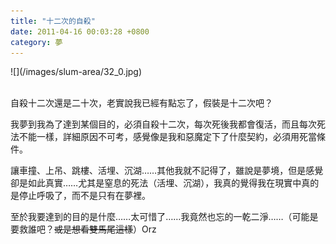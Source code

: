 ```yaml
---
title: "十二次的自殺"
date: 2011-04-16 00:03:28 +0800
category: 夢
---
```

<p>![](/images/slum-area/32_0.jpg)<br /><br /></p><p>自殺十二次還是二十次，老實說我已經有點忘了，假裝是十二次吧？</p><p>我夢到我為了達到某個目的，必須自殺十二次，每次死後我都會復活，而且每次死法不能一樣，詳細原因不可考，感覺像是我和惡魔定下了什麼契約，必須用死當條件。</p><p>讓車撞、上吊、跳樓、活埋、沉湖&hellip;&hellip;其他我就不記得了，雖說是夢境，但是感覺卻是如此真實&hellip;&hellip;尤其是窒息的死法（活埋、沉湖），我真的覺得我在現實中真的是停止呼吸了，而不是只有在夢裡。</p><p>至於我要達到的目的是什麼&hellip;&hellip;太可惜了&hellip;&hellip;我竟然也忘的一乾二淨&hellip;&hellip;（可能是要救誰吧？<s>或是想看雙馬尾這樣</s>）Orz</p>
